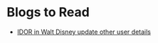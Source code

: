 # Blogs to Read

- [ IDOR in Walt Disney update other user details ](https://rashahacks.medium.com/change-any-user-profile-details-on-disney-837ab3a5d1bb)
